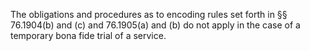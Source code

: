 The obligations and procedures as to encoding rules set forth in §§ 76.1904(b) and (c) and 76.1905(a) and (b) do not apply in the case of a temporary bona fide trial of a service.


